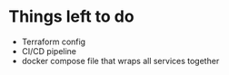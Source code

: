 # Things left to do
* Terraform config
* CI/CD pipeline
* docker compose file that wraps all services together
